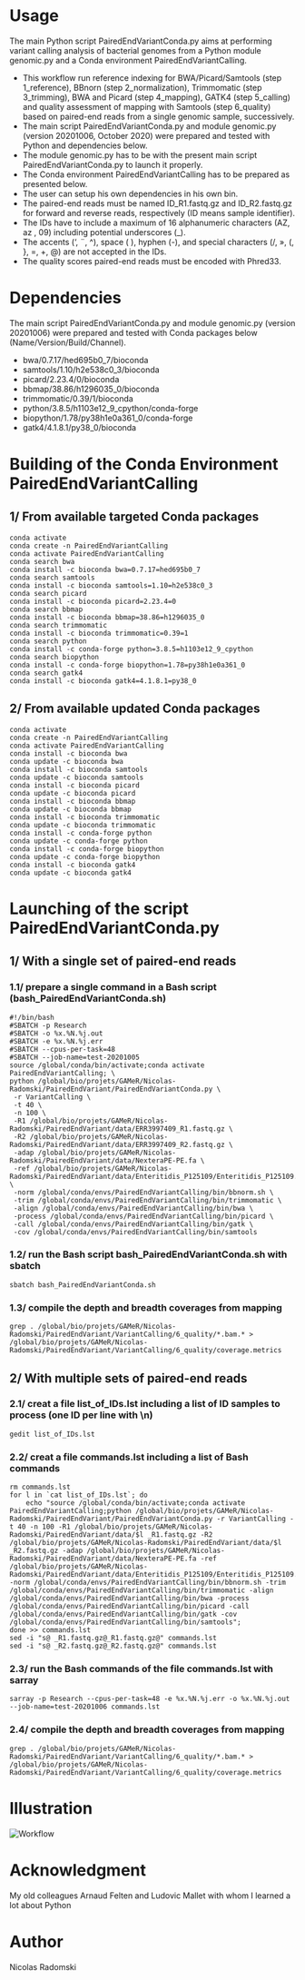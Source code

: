 # Usage
The main Python script PairedEndVariantConda.py aims at performing variant calling analysis of bacterial genomes from a Python module genomic.py and a Conda environment PairedEndVariantCalling.
- This workflow run reference indexing for BWA/Picard/Samtools (step 1_reference), BBnorn (step 2_normalization), Trimmomatic (step 3_trimming), BWA and Picard (step 4_mapping), GATK4 (step 5_calling) and quality assessment of mapping with Samtools (step 6_quality) based on paired-end reads from a single genomic sample, successively.
- The main script PairedEndVariantConda.py and module genomic.py (version 20201006, October 2020) were prepared and tested with Python and dependencies below.
- The module genomic.py has to be with the present main script PairedEndVariantConda.py to launch it properly.
- The Conda environment PairedEndVariantCalling has to be prepared as presented below.
- The user can setup his own dependencies in his own bin.
- The paired-end reads must be named ID_R1.fastq.gz and ID_R2.fastq.gz for forward and reverse reads, respectively (ID means sample identifier).
- The IDs have to include a maximum of 16 alphanumeric characters (AZ, az , 09) including potential underscores (_).
- The accents (‘, ¨, ^), space ( ), hyphen (-), and special characters (/, », (, }, =, +, @) are not accepted in the IDs.
- The quality scores paired-end reads must be encoded with Phred33.
# Dependencies
The main script PairedEndVariantConda.py and module genomic.py (version 20201006) were prepared and tested with Conda packages below (Name/Version/Build/Channel).
- bwa/0.7.17/hed695b0_7/bioconda
- samtools/1.10/h2e538c0_3/bioconda
- picard/2.23.4/0/bioconda
- bbmap/38.86/h1296035_0/bioconda
- trimmomatic/0.39/1/bioconda
- python/3.8.5/h1103e12_9_cpython/conda-forge
- biopython/1.78/py38h1e0a361_0/conda-forge
- gatk4/4.1.8.1/py38_0/bioconda
# Building of the Conda Environment PairedEndVariantCalling
## 1/ From available targeted Conda packages
```
conda activate
conda create -n PairedEndVariantCalling
conda activate PairedEndVariantCalling
conda search bwa
conda install -c bioconda bwa=0.7.17=hed695b0_7
conda search samtools
conda install -c bioconda samtools=1.10=h2e538c0_3
conda search picard
conda install -c bioconda picard=2.23.4=0
conda search bbmap
conda install -c bioconda bbmap=38.86=h1296035_0
conda search trimmomatic
conda install -c bioconda trimmomatic=0.39=1
conda search python
conda install -c conda-forge python=3.8.5=h1103e12_9_cpython
conda search biopython
conda install -c conda-forge biopython=1.78=py38h1e0a361_0
conda search gatk4
conda install -c bioconda gatk4=4.1.8.1=py38_0
```
## 2/ From available updated Conda packages
```
conda activate
conda create -n PairedEndVariantCalling
conda activate PairedEndVariantCalling
conda install -c bioconda bwa
conda update -c bioconda bwa
conda install -c bioconda samtools
conda update -c bioconda samtools
conda install -c bioconda picard
conda update -c bioconda picard
conda install -c bioconda bbmap
conda update -c bioconda bbmap
conda install -c bioconda trimmomatic
conda update -c bioconda trimmomatic
conda install -c conda-forge python
conda update -c conda-forge python
conda install -c conda-forge biopython
conda update -c conda-forge biopython
conda install -c bioconda gatk4
conda update -c bioconda gatk4
```
# Launching of the script PairedEndVariantConda.py
## 1/ With a single set of paired-end reads
### 1.1/ prepare a single command in a Bash script (bash_PairedEndVariantConda.sh)
```
#!/bin/bash
#SBATCH -p Research
#SBATCH -o %x.%N.%j.out
#SBATCH -e %x.%N.%j.err
#SBATCH --cpus-per-task=48
#SBATCH --job-name=test-20201005
source /global/conda/bin/activate;conda activate PairedEndVariantCalling; \
python /global/bio/projets/GAMeR/Nicolas-Radomski/PairedEndVariant/PairedEndVariantConda.py \
 -r VariantCalling \
 -t 40 \
 -n 100 \
 -R1 /global/bio/projets/GAMeR/Nicolas-Radomski/PairedEndVariant/data/ERR3997409_R1.fastq.gz \
 -R2 /global/bio/projets/GAMeR/Nicolas-Radomski/PairedEndVariant/data/ERR3997409_R2.fastq.gz \
 -adap /global/bio/projets/GAMeR/Nicolas-Radomski/PairedEndVariant/data/NexteraPE-PE.fa \
 -ref /global/bio/projets/GAMeR/Nicolas-Radomski/PairedEndVariant/data/Enteritidis_P125109/Enteritidis_P125109.fasta \
 -norm /global/conda/envs/PairedEndVariantCalling/bin/bbnorm.sh \
 -trim /global/conda/envs/PairedEndVariantCalling/bin/trimmomatic \
 -align /global/conda/envs/PairedEndVariantCalling/bin/bwa \
 -process /global/conda/envs/PairedEndVariantCalling/bin/picard \
 -call /global/conda/envs/PairedEndVariantCalling/bin/gatk \
 -cov /global/conda/envs/PairedEndVariantCalling/bin/samtools
```
### 1.2/ run the Bash script bash_PairedEndVariantConda.sh with sbatch
```
sbatch bash_PairedEndVariantConda.sh
```
### 1.3/ compile the depth and breadth coverages from mapping
```
grep . /global/bio/projets/GAMeR/Nicolas-Radomski/PairedEndVariant/VariantCalling/6_quality/*.bam.* > /global/bio/projets/GAMeR/Nicolas-Radomski/PairedEndVariant/VariantCalling/6_quality/coverage.metrics
```
## 2/ With multiple sets of paired-end reads
### 2.1/ creat a file list_of_IDs.lst including a list of ID samples to process (one ID per line with \n)
```
gedit list_of_IDs.lst
```
### 2.2/ creat a file commands.lst including a list of Bash commands
```
rm commands.lst
for l in `cat list_of_IDs.lst`; do
	echo "source /global/conda/bin/activate;conda activate PairedEndVariantCalling;python /global/bio/projets/GAMeR/Nicolas-Radomski/PairedEndVariant/PairedEndVariantConda.py -r VariantCalling -t 40 -n 100 -R1 /global/bio/projets/GAMeR/Nicolas-Radomski/PairedEndVariant/data/$l _R1.fastq.gz -R2 /global/bio/projets/GAMeR/Nicolas-Radomski/PairedEndVariant/data/$l _R2.fastq.gz -adap /global/bio/projets/GAMeR/Nicolas-Radomski/PairedEndVariant/data/NexteraPE-PE.fa -ref /global/bio/projets/GAMeR/Nicolas-Radomski/PairedEndVariant/data/Enteritidis_P125109/Enteritidis_P125109.fasta -norm /global/conda/envs/PairedEndVariantCalling/bin/bbnorm.sh -trim /global/conda/envs/PairedEndVariantCalling/bin/trimmomatic -align /global/conda/envs/PairedEndVariantCalling/bin/bwa -process /global/conda/envs/PairedEndVariantCalling/bin/picard -call /global/conda/envs/PairedEndVariantCalling/bin/gatk -cov /global/conda/envs/PairedEndVariantCalling/bin/samtools";
done >> commands.lst
sed -i "s@ _R1.fastq.gz@_R1.fastq.gz@" commands.lst
sed -i "s@ _R2.fastq.gz@_R2.fastq.gz@" commands.lst
```
### 2.3/ run the Bash commands of the file commands.lst with sarray
```
sarray -p Research --cpus-per-task=48 -e %x.%N.%j.err -o %x.%N.%j.out --job-name=test-20201006 commands.lst
```
### 2.4/ compile the depth and breadth coverages from mapping
```
grep . /global/bio/projets/GAMeR/Nicolas-Radomski/PairedEndVariant/VariantCalling/6_quality/*.bam.* > /global/bio/projets/GAMeR/Nicolas-Radomski/PairedEndVariant/VariantCalling/6_quality/coverage.metrics
```
# Illustration
![Workflow](https://github.com/Nicolas-Radomski/PairedEndVariantConda/blob/main/illustration.png)
# Acknowledgment
My old colleagues Arnaud Felten and Ludovic Mallet with whom I learned a lot about Python
# Author
Nicolas Radomski
